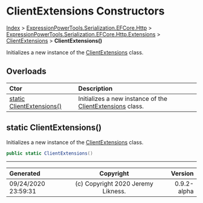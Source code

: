 ﻿# ClientExtensions Constructors

[Index](../index.md) > [ExpressionPowerTools.Serialization.EFCore.Http](ExpressionPowerTools.Serialization.EFCore.Http.a.md) > [ExpressionPowerTools.Serialization.EFCore.Http.Extensions](ExpressionPowerTools.Serialization.EFCore.Http.Extensions.n.md) > [ClientExtensions](ExpressionPowerTools.Serialization.EFCore.Http.Extensions.ClientExtensions.cs.md) > **ClientExtensions()**

Initializes a new instance of the [ClientExtensions](ExpressionPowerTools.Serialization.EFCore.Http.Extensions.ClientExtensions.cs.md) class.

## Overloads

| Ctor | Description |
| :-- | :-- |
| [static ClientExtensions()](#static-clientextensions) | Initializes a new instance of the [ClientExtensions](ExpressionPowerTools.Serialization.EFCore.Http.Extensions.ClientExtensions.cs.md) class. |

## static ClientExtensions()

Initializes a new instance of the [ClientExtensions](ExpressionPowerTools.Serialization.EFCore.Http.Extensions.ClientExtensions.cs.md) class.

```csharp
public static ClientExtensions()
```



---

| Generated | Copyright | Version |
| :-- | :-: | --: |
| 09/24/2020 23:59:31 | (c) Copyright 2020 Jeremy Likness. | 0.9.2-alpha |
